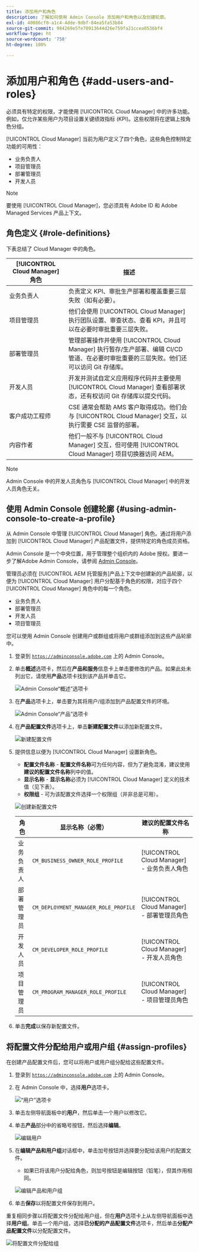 ```yaml
---
title: 添加用户和角色
description: 了解如何使用 Admin Console 添加用户和角色以及创建轮廓。
exl-id: 40086cf0-a1c4-4dde-9dbf-84ea5fa53b84
source-git-commit: 984269e5fe70913644d26e759fa21ccea0536bf4
workflow-type: ht
source-wordcount: '758'
ht-degree: 100%

---
```



# 添加用户和角色 {#add-users-and-roles}

必须具有特定的权限，才能使用 [!UICONTROL Cloud Manager] 中的许多功能。例如，仅允许某些用户为项目设置关键绩效指标 (KPI)。这些权限将在逻辑上按角色分组。

[!UICONTROL Cloud Manager] 当前为用户定义了四个角色，这些角色控制特定功能的可用性：

* 业务负责人
* 项目管理员
* 部署管理员
* 开发人员

>[!NOTE]
>
>要使用 [!UICONTROL Cloud Manager]，您必须具有 Adobe ID 和 Adobe Managed Services 产品上下文。

## 角色定义 {#role-definitions}

下表总结了 Cloud Manager 中的角色。

| [!UICONTROL Cloud Manager] 角色 | 描述 |
| --- | --- |
| 业务负责人 | 负责定义 KPI、审批生产部署和覆盖重要三层失败（如有必要）。 |
| 项目管理员 | 他们会使用 [!UICONTROL Cloud Manager] 执行团队设置、审查状态、查看 KPI，并且可以在必要时审批重要三层失败。 |
| 部署管理员 | 管理部署操作并使用 [!UICONTROL Cloud Manager] 执行暂存/生产部署、编辑 CI/CD 管道、在必要时审批重要的三层失败。他们还可以访问 Git 存储库。 |
| 开发人员 | 开发并测试自定义应用程序代码并主要使用 [!UICONTROL Cloud Manager] 查看部署状态，还有权访问 Git 存储库以提交代码。 |
| 客户成功工程师 | CSE 通常会帮助 AMS 客户取得成功。他们会与 [!UICONTROL Cloud Manager] 交互，以执行需要 CSE 监督的部署。 |
| 内容作者 | 他们一般不与 [!UICONTROL Cloud Manager] 交互，但可使用 [!UICONTROL Cloud Manager] 项目切换器访问 AEM。 |

>[!NOTE]
>
>Admin Console 中的开发人员角色与 [!UICONTROL Cloud Manager] 中的开发人员角色无关。

## 使用 Admin Console 创建轮廓 {#using-admin-console-to-create-a-profile}

从 Admin Console 中管理 [!UICONTROL Cloud Manager] 角色。通过将用户添加到 [!UICONTROL Cloud Manager] 产品配置文件，提供特定的角色成员资格。

Admin Console 是一个中央位置，用于管理整个组织内的 Adobe 授权。要进一步了解Adobe Admin Console，请参阅 [Admin Console](https://helpx.adobe.com/cn/enterprise/using/admin-console.html)。

管理员必须在 [!UICONTROL AEM 托管服务]产品上下文中创建新的产品轮廓，以便为 [!UICONTROL Cloud Manager] 用户分配基于角色的权限，对应于四个 [!UICONTROL Cloud Manager] 角色中的每一个角色。

* 业务负责人
* 部署管理员
* 开发人员
* 项目管理员

您可以使用 Admin Console 创建用户或群组或将用户或群组添加到这些产品轮廓中。

1. 登录到 [`https://adminconsole.adobe.com`](https://adminconsole.adobe.com) 上的 Admin Console。

1. 单击&#x200B;**概述**&#x200B;选项卡，然后在&#x200B;**产品和服务**&#x200B;信息卡上单击要修改的产品。如果此处未列出它，请使用&#x200B;**产品**&#x200B;选项卡找到该产品并单击它。

   ![Admin Console“概述”选项卡](/help/assets/admin-console-overview.png)

1. 在&#x200B;**产品**&#x200B;选项卡上，单击要为其将用户/组添加到产品配置文件的环境。

   ![Admin Console“产品”选项卡](/help/assets/admin-console-product.png)

1. 在&#x200B;**产品配置文件**&#x200B;选项卡上，单击&#x200B;**新建配置文件**&#x200B;以添加新配置文件。

   ![新建配置文件](/help/assets/admin-console-product-profiles.png)

1. 提供信息以便为 [!UICONTROL Cloud Manager] 设置新角色。

   * **配置文件名称** - **配置文件名称**&#x200B;可为任何内容，但为了避免混淆，建议使用&#x200B;**建议的配置文件名称**&#x200B;列中的值。
   * **显示名称** - **显示名称**&#x200B;必须为 [!UICONTROL Cloud Manager] 定义的技术值（见下表）。
   * **权限组** - 可为该配置文件选择一个权限组（并非总是可用）。

   ![创建新配置文件](/help/assets/screen_shot_2018-05-04at171819.png)

   | 角色 | 显示名称（必需） | 建议的配置文件名称 |
   |---|---|---|
   | 业务负责人 | `CM_BUSINESS_OWNER_ROLE_PROFILE` | [!UICONTROL Cloud Manager] - 业务负责人角色 |
   | 部署管理员 | `CM_DEPLOYMENT_MANAGER_ROLE_PROFILE` | [!UICONTROL Cloud Manager] - 部署管理员角色 |
   | 开发人员 | `CM_DEVELOPER_ROLE_PROFILE` | [!UICONTROL Cloud Manager] - 开发人员角色 |
   | 项目管理员 | `CM_PROGRAM_MANAGER_ROLE_PROFILE` | [!UICONTROL Cloud Manager] - 项目管理员角色 |


1. 单击&#x200B;**完成**&#x200B;以保存新配置文件。

## 将配置文件分配给用户或用户组 {#assign-profiles}

在创建产品配置文件后，您可以将用户或用户组分配给这些配置文件。

1. 登录到 [`https://adminconsole.adobe.com`](https://adminconsole.adobe.com) 上的 Admin Console。

1. 在 Admin Console 中，选择&#x200B;**用户**&#x200B;选项卡。

   ![“用户”选项卡](/help/assets/admin-console-users.png)

1. 单击左侧导航面板中的&#x200B;**用户**，然后单击一个用户以修改它。

1. 单击&#x200B;**产品**&#x200B;部分中的省略号按钮，然后选择&#x200B;**编辑**。

   ![编辑用户](/help/assets/admin-console-edit-user.png)

1. 在&#x200B;**编辑产品和用户组**&#x200B;对话框中，单击加号按钮并选择要分配给该用户的配置文件。

   * 如果已将该用户分配给角色，则加号按钮是编辑按钮（铅笔），但其作用相同。

   ![编辑产品和用户组](/help/assets/admin-console-edit-products-and-user-groups.png)

1. 单击&#x200B;**保存**&#x200B;以将配置文件保存到用户。

重复相同步骤以将配置文件分配给用户组，但在&#x200B;**用户**&#x200B;选项卡上从左侧导航面板中选择&#x200B;**用户组**。单击一个用户组，选择&#x200B;**已分配的产品配置文件**&#x200B;选项卡，然后单击&#x200B;**分配产品配置文件**&#x200B;以分配配置文件。

![将配置文件分配给组](/help/assets/admin-console-edit-user-groups.png)
